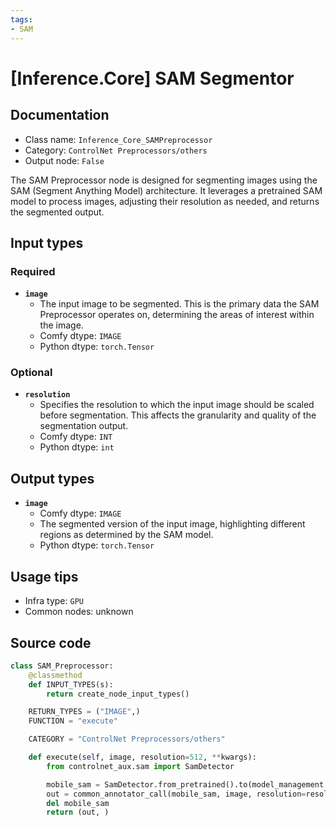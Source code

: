 ```yaml
---
tags:
- SAM
---
```


# [Inference.Core] SAM Segmentor
## Documentation
- Class name: `Inference_Core_SAMPreprocessor`
- Category: `ControlNet Preprocessors/others`
- Output node: `False`

The SAM Preprocessor node is designed for segmenting images using the SAM (Segment Anything Model) architecture. It leverages a pretrained SAM model to process images, adjusting their resolution as needed, and returns the segmented output.
## Input types
### Required
- **`image`**
    - The input image to be segmented. This is the primary data the SAM Preprocessor operates on, determining the areas of interest within the image.
    - Comfy dtype: `IMAGE`
    - Python dtype: `torch.Tensor`
### Optional
- **`resolution`**
    - Specifies the resolution to which the input image should be scaled before segmentation. This affects the granularity and quality of the segmentation output.
    - Comfy dtype: `INT`
    - Python dtype: `int`
## Output types
- **`image`**
    - Comfy dtype: `IMAGE`
    - The segmented version of the input image, highlighting different regions as determined by the SAM model.
    - Python dtype: `torch.Tensor`
## Usage tips
- Infra type: `GPU`
- Common nodes: unknown


## Source code
```python
class SAM_Preprocessor:
    @classmethod
    def INPUT_TYPES(s):
        return create_node_input_types()

    RETURN_TYPES = ("IMAGE",)
    FUNCTION = "execute"

    CATEGORY = "ControlNet Preprocessors/others"

    def execute(self, image, resolution=512, **kwargs):
        from controlnet_aux.sam import SamDetector

        mobile_sam = SamDetector.from_pretrained().to(model_management.get_torch_device())
        out = common_annotator_call(mobile_sam, image, resolution=resolution)
        del mobile_sam
        return (out, )

```
